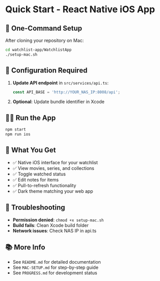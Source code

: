 # Quick Start - React Native iOS App

## 🚀 One-Command Setup

After cloning your repository on Mac:

```bash
cd watchlist-app/WatchlistApp
./setup-mac.sh
```

## 📝 Configuration Required

1. **Update API endpoint** in `src/services/api.ts`:
   ```typescript
   const API_BASE = 'http://YOUR_NAS_IP:8008/api';
   ```

2. **Optional**: Update bundle identifier in Xcode

## 🏃‍♂️ Run the App

```bash
npm start
npm run ios
```

## 📱 What You Get

- ✅ Native iOS interface for your watchlist
- ✅ View movies, series, and collections
- ✅ Toggle watched status
- ✅ Edit notes for items
- ✅ Pull-to-refresh functionality
- ✅ Dark theme matching your web app

## 🔧 Troubleshooting

- **Permission denied**: `chmod +x setup-mac.sh`
- **Build fails**: Clean Xcode build folder
- **Network issues**: Check NAS IP in api.ts

## 📚 More Info

- See `README.md` for detailed documentation
- See `MAC-SETUP.md` for step-by-step guide
- See `PROGRESS.md` for development status 